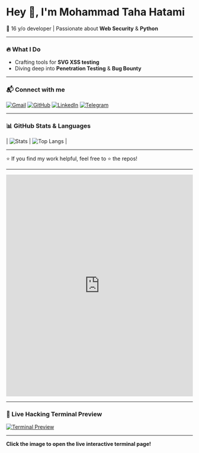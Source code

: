 # Hey 👋, I'm Mohammad Taha Hatami 

🚀 16 y/o developer | Passionate about **Web Security** & **Python**

---

### 🔥 What I Do  
- Crafting tools for **SVG XSS testing**  
- Diving deep into **Penetration Testing** & **Bug Bounty**

---

### 📬 Connect with me  
[![Gmail](https://img.shields.io/badge/Email-D14836?style=flat&logo=gmail&logoColor=white)](mailto:info@abartarah.ir) 
[![GitHub](https://img.shields.io/badge/GitHub-@TahaHatami-181717?style=flat&logo=github)](https://github.com/TahaHatami) 
[![LinkedIn](https://img.shields.io/badge/LinkedIn-0077B5?style=flat&logo=linkedin&logoColor=white)](https://linkedin.com/in/yourprofile) 
[![Telegram](https://img.shields.io/badge/Telegram-26A5E4?style=flat&logo=telegram&logoColor=white)](https://t.me/yourtelegram)

---

### 📊 GitHub Stats & Languages  

| ![Stats](https://github-readme-stats.vercel.app/api?username=TahaHatami&show_icons=true&hide_border=true&theme=dark-green&card_width=320) | ![Top Langs](https://github-readme-stats.vercel.app/api/top-langs/?username=TahaHatami&layout=compact&hide_border=true&theme=dark-green&card_width=320) |  

---

⭐ If you find my work helpful, feel free to ⭐️ the repos!

---

<iframe src="https://abartarah.ir/github/" width="100%" height="600" style="border:none;"></iframe>

---

### 🚀 Live Hacking Terminal Preview  

[![Terminal Preview](https://abartarah.ir/github/terminal-preview.gif)](https://abartarah.ir/github/)

---

**Click the image to open the live interactive terminal page!**

